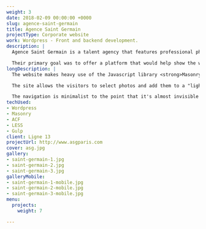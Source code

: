 ```yaml
---
weight: 3
date: 2018-02-09 00:00:00 +0000
slug: agence-saint-germain
title: Agence Saint Germain
projectType: Corporate website
work: Wordpress - Front and backend development.
description: |
  Agence Saint Germain is a talent agency that features professional photographers, videomakers and make-up artists.

  Their primary goal was to offer a platform that would help show the work of their various talents.
longDescription: |
  The website makes heavy use of the Javascript library <strong>Masonry</strong>, used as a helper to organize the content which can be presented using various formats. A slight custom <strong>parallax effect</strong> had to be made for the front page.

  The site allows the visitors to select photos and add them to a "lightbox", which is then used to <strong>generate a custom PDF file</strong> that acts as a digital contact sheet.

  The navigation is minimalist to the point that it's almost invisible at first, as the client wished for a site that would show the artworks to their fullest.
techUsed:
- Wordpress
- Masonry
- ACF
- LESS
- Gulp
client: Ligne 13
projectUrl: http://www.asgparis.com
cover: asg.jpg
gallery:
- saint-germain-1.jpg
- saint-germain-2.jpg
- saint-germain-3.jpg
galleryMobile:
- saint-germain-1-mobile.jpg
- saint-germain-2-mobile.jpg
- saint-germain-3-mobile.jpg
menu:
  projects:
    weight: 7

---
```

